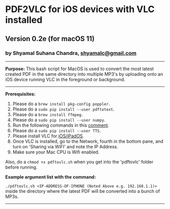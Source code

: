 # PDF2VLC for iOS devices with VLC installed
## Version 0.2e (for macOS 11)
### by Shyamal Suhana Chandra, shyamalc@gmail.com

-----------

**Purpose:** This bash script for MacOS is used to convert the most latest created PDF in the same directory into multiple MP3's by uploading onto an iOS device running VLC in the foreground or background.

-----------

**Prerequisites:** 

1. Please do a `brew install pkg-config poppler`.
2. Please do a `sudo pip install --user pdftotext`.
3. Please do a `brew install ffmpeg`.
4. Please do a `sudo pip install --user numpy`.
5. Run the following commands in this [comment](https://github.com/mozilla/TTS/issues/726#issuecomment-913570903).
6. Please do a `sudo pip install --user TTS`.
4. Please install VLC for [iOS/iPadOS](https://apps.apple.com/us/app/vlc-for-mobile/id650377962).
5. Once VLC is installed, go to the Network, fourth in the bottom pane, and turn on 'Sharing via WiFI' and note the IP Address.
6. Make sure your Mac CPU is Wifi enabled.

Also, do a `chmod +x pdftovlc.sh` when you get into the 'pdftovlc' folder before running.

**Example argument list with the command:**

`./pdftovlc.sh <IP-ADDRESS-OF-IPHONE (Noted Above e.g. 192.168.1.1)>` inside the directory where the latest PDF will be converted into a bunch of MP3s.

-----------


